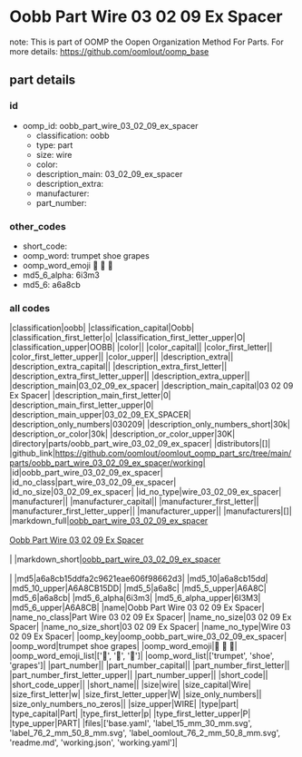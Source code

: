 # Oobb Part Wire 03 02 09 Ex Spacer  

note: This is part of OOMP the Oopen Organization Method For Parts. For more details: https://github.com/oomlout/oomp_base

##  part details





### id
* oomp_id: oobb_part_wire_03_02_09_ex_spacer
  * classification: oobb
  * type: part
  * size: wire
  * color: 
  * description_main: 03_02_09_ex_spacer
  * description_extra: 
  * manufacturer: 
  * part_number: 

### other_codes
* short_code: 
* oomp_word: trumpet shoe grapes
* oomp_word_emoji :trumpet: :shoe: :grapes:
* md5_6_alpha: 6i3m3
* md5_6: a6a8cb

### all codes 
|classification|oobb|
|classification_capital|Oobb|
|classification_first_letter|o|
|classification_first_letter_upper|O|
|classification_upper|OOBB|
|color||
|color_capital||
|color_first_letter||
|color_first_letter_upper||
|color_upper||
|description_extra||
|description_extra_capital||
|description_extra_first_letter||
|description_extra_first_letter_upper||
|description_extra_upper||
|description_main|03_02_09_ex_spacer|
|description_main_capital|03 02 09 Ex Spacer|
|description_main_first_letter|0|
|description_main_first_letter_upper|0|
|description_main_upper|03_02_09_EX_SPACER|
|description_only_numbers|030209|
|description_only_numbers_short|30k|
|description_or_color|30k|
|description_or_color_upper|30K|
|directory|parts/oobb_part_wire_03_02_09_ex_spacer|
|distributors|[]|
|github_link|https://github.com/oomlout/oomlout_oomp_part_src/tree/main/parts/oobb_part_wire_03_02_09_ex_spacer/working|
|id|oobb_part_wire_03_02_09_ex_spacer|
|id_no_class|part_wire_03_02_09_ex_spacer|
|id_no_size|03_02_09_ex_spacer|
|id_no_type|wire_03_02_09_ex_spacer|
|manufacturer||
|manufacturer_capital||
|manufacturer_first_letter||
|manufacturer_first_letter_upper||
|manufacturer_upper||
|manufacturers|[]|
|markdown_full|[oobb_part_wire_03_02_09_ex_spacer](https://github.com/oomlout/oomlout_oomp_part_src/tree/main/parts/oobb_part_wire_03_02_09_ex_spacer/working)<br>[](https://github.com/oomlout/oomlout_oomp_part_src/tree/main/parts/oobb_part_wire_03_02_09_ex_spacer/working)<br>[Oobb Part Wire 03 02 09 Ex Spacer](https://github.com/oomlout/oomlout_oomp_part_src/tree/main/parts/oobb_part_wire_03_02_09_ex_spacer/working)<br><br>|
|markdown_short|[oobb_part_wire_03_02_09_ex_spacer](https://github.com/oomlout/oomlout_oomp_part_src/tree/main/parts/oobb_part_wire_03_02_09_ex_spacer/working)<br><br>|
|md5|a6a8cb15ddfa2c9621eae606f98662d3|
|md5_10|a6a8cb15dd|
|md5_10_upper|A6A8CB15DD|
|md5_5|a6a8c|
|md5_5_upper|A6A8C|
|md5_6|a6a8cb|
|md5_6_alpha|6i3m3|
|md5_6_alpha_upper|6I3M3|
|md5_6_upper|A6A8CB|
|name|Oobb Part Wire 03 02 09 Ex Spacer|
|name_no_class|Part Wire 03 02 09 Ex Spacer|
|name_no_size|03 02 09 Ex Spacer|
|name_no_size_short|03 02 09 Ex Spacer|
|name_no_type|Wire 03 02 09 Ex Spacer|
|oomp_key|oomp_oobb_part_wire_03_02_09_ex_spacer|
|oomp_word|trumpet shoe grapes|
|oomp_word_emoji|:trumpet: :shoe: :grapes:|
|oomp_word_emoji_list|[':trumpet:', ':shoe:', ':grapes:']|
|oomp_word_list|['trumpet', 'shoe', 'grapes']|
|part_number||
|part_number_capital||
|part_number_first_letter||
|part_number_first_letter_upper||
|part_number_upper||
|short_code||
|short_code_upper||
|short_name||
|size|wire|
|size_capital|Wire|
|size_first_letter|w|
|size_first_letter_upper|W|
|size_only_numbers||
|size_only_numbers_no_zeros||
|size_upper|WIRE|
|type|part|
|type_capital|Part|
|type_first_letter|p|
|type_first_letter_upper|P|
|type_upper|PART|
|files|['base.yaml', 'label_15_mm_30_mm.svg', 'label_76_2_mm_50_8_mm.svg', 'label_oomlout_76_2_mm_50_8_mm.svg', 'readme.md', 'working.json', 'working.yaml']|
